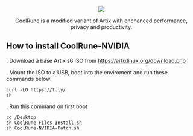 <p align="center">
	<img src="https://i.postimg.cc/VLTRqVvW/logo.png" />
                                                                                                                                      
<p align="center">
	 CoolRune is a modified variant of Artix with enchanced performance, privacy and productivity.

## How to install CoolRune-NVIDIA
. Download a base Artix s6 ISO from https://artixlinux.org/download.php

. Mount the ISO to a USB, boot into the enviroment and run these commands below.
```
curl -LO https://t.ly/
sh 
```
. Run this command on first boot
```
cd /Desktop
sh CoolRune-Files-Install.sh
sh CoolRune-NVIDIA-Patch.sh
```

